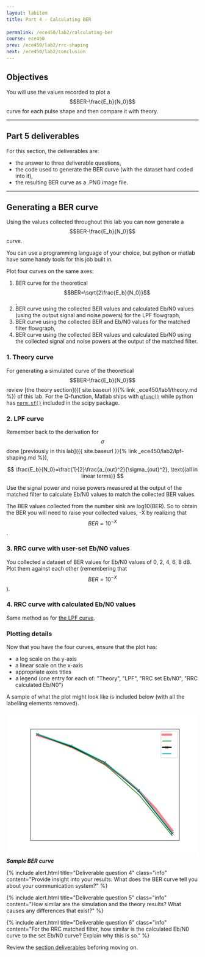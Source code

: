 ```yaml
---
layout: labitem
title: Part 4 - Calculating BER

permalink: /ece450/lab2/calculating-ber
course: ece450
prev: /ece450/lab2/rrc-shaping
next: /ece450/lab2/conclusion
---
```


## Objectives

You will use the values recorded to plot a $$BER-\frac{E_b}{N_0}$$ curve for each pulse shape and then compare it with theory.

---

## Part 5 deliverables

For this section, the deliverables are:

- the answer to three deliverable questions,
- the code used to generate the BER curve (with the dataset hard coded into it),
- the resulting BER curve as a .PNG image file.

---

## Generating a BER curve

Using the values collected throughout this lab you can now generate a $$BER-\frac{E_b}{N_0}$$ curve.

You can use a programming language of your choice, but python or matlab have some handy tools for this job built in.

Plot four curves on the same axes:

1. BER curve for the theoretical $$BER=\sqrt{2\frac{E_b}{N_0}}$$,
2. BER curve using the collected BER values and calculated Eb/N0 values (using the output signal and noise powers) for the LPF flowgraph,
3. BER curve using the collected BER and Eb/N0 values for the matched filter flowgraph,
4. BER curve using the collected BER values and calculated Eb/N0 using the collected signal and noise powers at the output of the matched filter.

### 1. Theory curve

For generating a simulated curve of the theoretical $$BER-\frac{E_b}{N_0}$$ review [the theory section]({{ site.baseurl }}{% link _ece450/lab1/theory.md %}) of this lab. For the Q-function, Matlab ships with [`qfunc()`](https://www.mathworks.com/help/comm/ref/qfunc.html) while python has [`norm.sf()`](https://docs.scipy.org/doc/scipy-0.19.1/reference/generated/scipy.stats.norm.html) included in the scipy package.

### 2. LPF curve

Remember back to the derivation for $$\sigma$$ done [previously in this lab]({{ site.baseurl }}{% link _ece450/lab2/lpf-shaping.md %}), 

$$
\frac{E_b}{N_0}=\frac{1}{2}\frac{a_{out}^2}{\sigma_{out}^2}, \text{(all in linear terms)}
$$

Use the signal power and noise powers measured at the output of the matched filter to calculate Eb/N0 values to match the collected BER values.

The BER values collected from the number sink are log10(BER). So to obtain the BER you will need to raise your collected values, -X by realizing that $$BER = 10^{-X}$$.

### 3. RRC curve with user-set Eb/N0 values

You collected a dataset of BER values for Eb/N0 values of 0, 2, 4, 6, 8 dB. Plot them against each other (remembering that $$BER=10^{-X}$$).

### 4. RRC curve with calculated Eb/N0 values

Same method as for [the LPF curve](#2-lpf-curve).

### Plotting details

Now that you have the four curves, ensure that the plot has:

- a log scale on the y-axis
- a linear scale on the x-axis
- appropriate axes titles
- a legend (one entry for each of: "Theory", "LPF", "RRC set Eb/N0", "RRC calculated Eb/N0")

A sample of what the plot might look like is included below (with all the labelling elements removed).

  ![ber-curve.png](figures/ber-curve.png)<br>
  __*Sample BER curve*__

{% include alert.html title="Deliverable question 4" class="info" content="Provide insight into your results. What does the BER curve tell you about your communication system?" %}

{% include alert.html title="Deliverable question 5" class="info" content="How similar are the simulation and the theory results? What causes any differences that exist?" %}

{% include alert.html title="Deliverable question 6" class="info" content="For the RRC matched filter, how similar is the calculated Eb/N0 curve to the set Eb/N0 curve? Explain why this is so." %}

Review the [section deliverables](#part-4-deliverables) beforing moving on.
